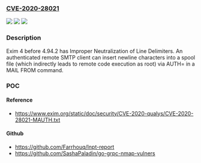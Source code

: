 ### [CVE-2020-28021](https://cve.mitre.org/cgi-bin/cvename.cgi?name=CVE-2020-28021)
![](https://img.shields.io/static/v1?label=Product&message=n%2Fa&color=blue)
![](https://img.shields.io/static/v1?label=Version&message=n%2Fa&color=blue)
![](https://img.shields.io/static/v1?label=Vulnerability&message=n%2Fa&color=brighgreen)

### Description

Exim 4 before 4.94.2 has Improper Neutralization of Line Delimiters. An authenticated remote SMTP client can insert newline characters into a spool file (which indirectly leads to remote code execution as root) via AUTH= in a MAIL FROM command.

### POC

#### Reference
- https://www.exim.org/static/doc/security/CVE-2020-qualys/CVE-2020-28021-MAUTH.txt

#### Github
- https://github.com/Farrhouq/Inpt-report
- https://github.com/SashaPaladin/go-grpc-nmap-vulners

